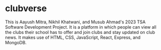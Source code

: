 # clubverse
This is Aayush Mitra, Nikhil Khatwani, and Musub Ahmad's 2023 TSA Software Development Project. It is a platform in which people can view all the clubs their school has to offer and join clubs and stay updated on club news. It makes use of HTML, CSS, JavaScript, React, Express, and MongoDB. 
